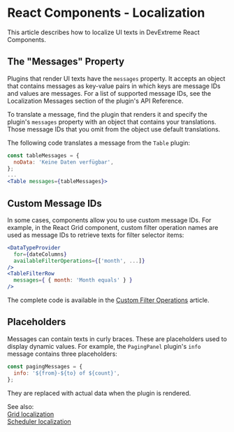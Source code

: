 # React Components - Localization

This article describes how to localize UI texts in DevExtreme React Components.

## The "Messages" Property

Plugins that render UI texts have the `messages` property. It accepts an object that contains messages as key-value pairs in which keys are message IDs and values are messages. For a list of supported message IDs, see the Localization Messages section of the plugin's API Reference.

To translate a message, find the plugin that renders it and specify the plugin's `messages` property with an object that contains your translations. Those message IDs that you omit from the object use default translations.

The following code translates a message from the `Table` plugin:

```jsx
const tableMessages = {
  noData: 'Keine Daten verfügbar',
};
...
<Table messages={tableMessages}>
```

## Custom Message IDs

In some cases, components allow you to use custom message IDs. For example, in the React Grid component, custom filter operation names are used as message IDs to retrieve texts for filter selector items:

```jsx
<DataTypeProvider
  for={dateColumns}
  availableFilterOperations={['month', ...]}
/>
<TableFilterRow
  messages={ { month: 'Month equals' } }
/>
```
The complete code is available in the [Custom Filter Operations](../../../../grid/docs/guides/filtering/#custom-filter-operations) article.

## Placeholders

Messages can contain texts in curly braces. These are placeholders used to display dynamic values. For example, the `PagingPanel` plugin's `info` message contains three placeholders:

```jsx
const pagingMessages = {
  info: '${from}-${to} of ${count}',
};
```
They are replaced with actual data when the plugin is rendered.


See also:  
[Grid localization](../../../grid/docs/guides/localization/)  
[Scheduler localization](../../../scheduler/docs/guides/localization/)
